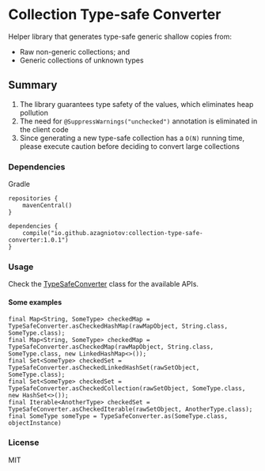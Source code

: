 # Collection Type-safe Converter
Helper library that generates type-safe generic shallow copies from: 
* Raw non-generic collections; and
* Generic collections of unknown types

## Summary
 1. The library guarantees type safety of the values, which eliminates heap pollution
 2. The need for `@SuppressWarnings("unchecked")` annotation is eliminated in the client code
 3. Since generating a new type-safe collection has a `O(N)` running time, please execute caution before deciding to convert large collections

### Dependencies

Gradle

```
repositories {
    mavenCentral()
}

dependencies { 
    compile("io.github.azagniotov:collection-type-safe-converter:1.0.1")
}
```

### Usage

Check the [TypeSafeConverter](src/main/java/io/github/azagniotov/generics/TypeSafeConverter.java) class for the available APIs.

#### Some examples
```
final Map<String, SomeType> checkedMap = TypeSafeConverter.asCheckedHashMap(rawMapObject, String.class, SomeType.class);
final Map<String, SomeType> checkedMap = TypeSafeConverter.asCheckedMap(rawMapObject, String.class, SomeType.class, new LinkedHashMap<>());
final Set<SomeType> checkedSet = TypeSafeConverter.asCheckedLinkedHashSet(rawSetObject, SomeType.class);
final Set<SomeType> checkedSet = TypeSafeConverter.asCheckedCollection(rawSetObject, SomeType.class, new HashSet<>());
final Iterable<AnotherType> checkedSet = TypeSafeConverter.asCheckedIterable(rawSetObject, AnotherType.class);
final SomeType someType = TypeSafeConverter.as(SomeType.class, objectInstance)
```

### License
MIT
